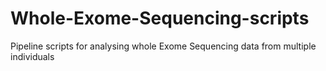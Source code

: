 # Whole-Exome-Sequencing-scripts

Pipeline scripts for analysing whole Exome Sequencing data from multiple individuals   
